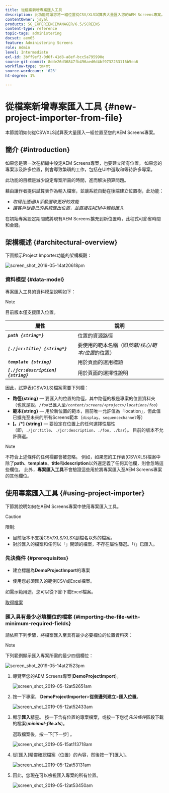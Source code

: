 ```yaml
---
title: 從檔案新增專案匯入工具
description: 此功能可讓您將一組位置從CSV/XLS試算表大量匯入您的AEM Screens專案。
contentOwner: jsyal
products: SG_EXPERIENCEMANAGER/6.5/SCREENS
content-type: reference
topic-tags: administering
docset: aem65
feature: Administering Screens
role: Admin
level: Intermediate
exl-id: 3bff9ef3-0d6f-41d8-a8ef-bcc5a795990e
source-git-commit: 8dde26d36847fb496aed6d4bf9732233116b5ea6
workflow-type: tm+mt
source-wordcount: '623'
ht-degree: 1%

---
```


# 從檔案新增專案匯入工具 {#new-project-importer-from-file}

本節說明如何從CSV/XLS試算表大量匯入一組位置至您的AEM Screens專案。

## 簡介 {#introduction}

如果您是第一次在組織中設定AEM Screens專案，也要建立所有位置。 如果您的專案涉及許多位置，則會導致繁瑣的工作，包括在UI中選取和等待許多專案。

此功能的目標是減少設定專案所需的時間，進而解決預算問題。

藉由讓作者提供試算表作為輸入檔案，並讓系統自動在後端建立位置樹，此功能：

* *取得比透過UI手動選取更好的效能*
* *讓客戶從自己的系統匯出位置，並直接在AEM中輕鬆匯入*

在初始專案設定期間或將現有AEM Screens擴充到新位置時，此程式可節省時間和金錢。

## 架構概述 {#architectural-overview}

下圖顯示Project Importer功能的架構概觀：

![screen_shot_2019-05-14at20618pm](assets/screen_shot_2019-05-14at20618pm.png)

### 資料模型 {#data-model}

專案匯入工具的資料模型說明如下：

>[!NOTE]
>
>目前版本僅支援匯入位置。

| **屬性** | **說明** |
|---|---|
| ***`path {string*}`*** | 位置的資源路徑 |
| ***`[./jcr:title] {string*}`*** | 要使用的範本名稱（即&#x200B;*熒幕/核心/範本/位置*&#x200B;的位置） |
| ***`template {string}`*** | 用於頁面的選用標題 |
| ***`[./jcr:description] {string}`*** | 用於頁面的選擇性說明 |

因此，試算表(CSV/XLS)檔案需要下列欄：

* **路徑{string}** — 要匯入的位置的路徑，其中路徑的根是專案的位置資料夾（也就是說，*`/foo`*&#x200B;已匯入至&#x200B;*`/content/screens/<project>/locations/foo`*）
* **範本{string}** — 用於新位置的範本，目前唯一允許值為「location」，但此值已擴充至未來的所有Screens範本（`display`、`sequencechannel`等）
* **[。/*] {string}** — 要設定在位置上的任何選擇性屬性（即，`./jcr:title`、`./jcr:description`、`./foo, ./bar`）。 目前的版本不允許篩選。

>[!NOTE]
>
>不符合上述條件的任何欄都會被忽略。 例如，如果您的工作表(CSV/XLS)檔案中除了&#x200B;**path**、**template**、**title**&#x200B;和&#x200B;**description**&#x200B;以外還定義了任何其他欄，則會忽略這些欄位。 此外，**專案匯入工具**&#x200B;不會驗證這些用於將專案匯入至AEM Screens專案的其他欄位。

## 使用專案匯入工具 {#using-project-importer}

下節將說明如何在AEM Screens專案中使用專案匯入工具。

>[!CAUTION]
>
>限制:
>
>* 目前版本不支援CSV/XLS/XLSX副檔名以外的檔案。
>* 對於匯入的檔案和任何以「」開頭的檔案，不存在屬性篩選。「/」已匯入。
>

### 先決條件 {#prerequisites}

* 建立標題為&#x200B;**DemoProjectImport**&#x200B;的專案

* 使用您必須匯入的範例CSV或Excel檔案。

如需示範用途，您可以從下節下載Excel檔案。

[取得檔案](assets/minimal-file.xls)

### 匯入具有最少必填欄位的檔案 {#importing-the-file-with-minimum-required-fields}

請依照下列步驟，將檔案匯入至具有最少必要欄位的位置資料夾：

>[!NOTE]
>
>下列範例顯示匯入專案所需的最少四個欄位：

![screen_shot_2019-05-14at21523pm](assets/screen_shot_2019-05-14at21523pm.png)

1. 導覽至您的AEM Screens專案(**DemoProjectImport**)。

   ![screen_shot_2019-05-12at52651am](assets/screen_shot_2019-05-12at52651am.png)

1. 按一下專案，**&#x200B; DemoProjectImporter &#x200B;**>**&#x200B;從側邊列建立&#x200B;**>**&#x200B;匯入位置**。

   ![screen_shot_2019-05-12at52433am](assets/screen_shot_2019-05-12at52433am.png)

1. 顯示&#x200B;**匯入**&#x200B;精靈。 按一下含有位置的專案檔案，或按一下您從&#x200B;*先決條件*&#x200B;區段下載的檔案(***minimal-file.xls***)。

   選取檔案後，按一下[下一步] **&#x200B;**。

   ![screen_shot_2019-05-15at113718am](assets/screen_shot_2019-05-15at113718am.png)

1. 從[匯入]精靈確認檔案（位置）的內容，然後按一下[匯入]。**&#x200B;**

   ![screen_shot_2019-05-12at53131am](assets/screen_shot_2019-05-12at53131am.png)

1. 因此，您現在可以檢視匯入專案的所有位置。

   ![screen_shot_2019-05-12at53450am](assets/screen_shot_2019-05-12at53450am.png)
